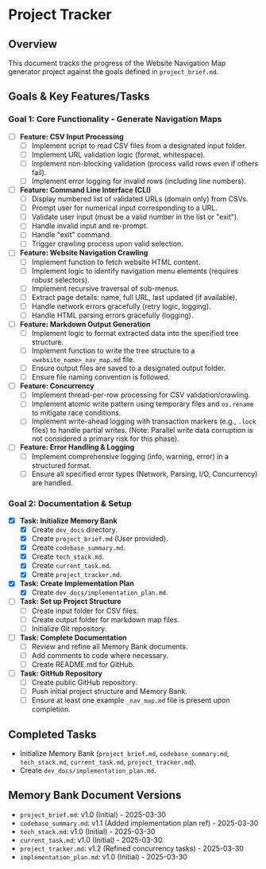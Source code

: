 # Project Tracker

## Overview

This document tracks the progress of the Website Navigation Map generator project against the goals defined in `project_brief.md`.

## Goals & Key Features/Tasks

### Goal 1: Core Functionality - Generate Navigation Maps

- [ ] **Feature: CSV Input Processing**
  - [ ] Implement script to read CSV files from a designated input folder.
  - [ ] Implement URL validation logic (format, whitespace).
  - [ ] Implement non-blocking validation (process valid rows even if others fail).
  - [ ] Implement error logging for invalid rows (including line numbers).
- [ ] **Feature: Command Line Interface (CLI)**
  - [ ] Display numbered list of validated URLs (domain only) from CSVs.
  - [ ] Prompt user for numerical input corresponding to a URL.
  - [ ] Validate user input (must be a valid number in the list or "exit").
  - [ ] Handle invalid input and re-prompt.
  - [ ] Handle "exit" command.
  - [ ] Trigger crawling process upon valid selection.
- [ ] **Feature: Website Navigation Crawling**
  - [ ] Implement function to fetch website HTML content.
  - [ ] Implement logic to identify navigation menu elements (requires robust selectors).
  - [ ] Implement recursive traversal of sub-menus.
  - [ ] Extract page details: name, full URL, last updated (if available).
  - [ ] Handle network errors gracefully (retry logic, logging).
  - [ ] Handle HTML parsing errors gracefully (logging).
- [ ] **Feature: Markdown Output Generation**
  - [ ] Implement logic to format extracted data into the specified tree structure.
  - [ ] Implement function to write the tree structure to a `<website_name>_nav_map.md` file.
  - [ ] Ensure output files are saved to a designated output folder.
  - [ ] Ensure file naming convention is followed.
- [ ] **Feature: Concurrency**
  - [ ] Implement thread-per-row processing for CSV validation/crawling.
  - [ ] Implement atomic write pattern using temporary files and `os.rename` to mitigate race conditions.
  - [ ] Implement write-ahead logging with transaction markers (e.g., `.lock` files) to handle partial writes. (Note: Parallel write data corruption is not considered a primary risk for this phase).
- [ ] **Feature: Error Handling & Logging**
  - [ ] Implement comprehensive logging (info, warning, error) in a structured format.
  - [ ] Ensure all specified error types (Network, Parsing, I/O, Concurrency) are handled.

### Goal 2: Documentation & Setup

- [x] **Task: Initialize Memory Bank**
  - [x] Create `dev_docs` directory.
  - [x] Create `project_brief.md` (User provided).
  - [x] Create `codebase_summary.md`.
  - [x] Create `tech_stack.md`.
  - [x] Create `current_task.md`.
  - [x] Create `project_tracker.md`.
- [x] **Task: Create Implementation Plan**
  - [x] Create `dev_docs/implementation_plan.md`.
- [ ] **Task: Set up Project Structure**
  - [ ] Create input folder for CSV files.
  - [ ] Create output folder for markdown map files.
  - [ ] Initialize Git repository.
- [ ] **Task: Complete Documentation**
  - [ ] Review and refine all Memory Bank documents.
  - [ ] Add comments to code where necessary.
  - [ ] Create README.md for GitHub.
- [ ] **Task: GitHub Repository**
  - [ ] Create public GitHub repository.
  - [ ] Push initial project structure and Memory Bank.
  - [ ] Ensure at least one example `_nav_map.md` file is present upon completion.

## Completed Tasks

- Initialize Memory Bank (`project_brief.md`, `codebase_summary.md`, `tech_stack.md`, `current_task.md`, `project_tracker.md`).
- Create `dev_docs/implementation_plan.md`.

## Memory Bank Document Versions

- `project_brief.md`: v1.0 (Initial) - 2025-03-30
- `codebase_summary.md`: v1.1 (Added implementation plan ref) - 2025-03-30
- `tech_stack.md`: v1.0 (Initial) - 2025-03-30
- `current_task.md`: v1.0 (Initial) - 2025-03-30
- `project_tracker.md`: v1.2 (Refined concurrency tasks) - 2025-03-30
- `implementation_plan.md`: v1.0 (Initial) - 2025-03-30
